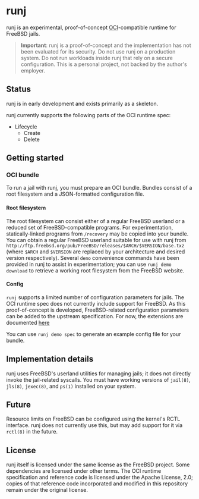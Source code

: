 # runj

runj is an experimental, proof-of-concept
[OCI](https://opencontainers.org)-compatible runtime for FreeBSD jails.

> **Important**: runj is a proof-of-concept and the implementation has not been
> evaluated for its security.  Do not use runj on a production system.  Do not
> run workloads inside runj that rely on a secure configuration.  This is a
> personal project, not backed by the author's employer.

## Status

runj is in early development and exists primarily as a skeleton.

runj currently supports the following parts of the OCI runtime spec:

* Lifecycle
  - Create
  - Delete

## Getting started

### OCI bundle

To run a jail with runj, you must prepare an OCI bundle.  Bundles consist of a
root filesystem and a JSON-formatted configuration file.

#### Root filesystem

The root filesystem can consist either of a regular FreeBSD userland or a
reduced set of FreeBSD-compatible programs.  For experimentation, 
statically-linked programs from `/recovery` may be copied into your bundle.  You
can obtain a regular FreeBSD userland suitable for use with runj from
`http://ftp.freebsd.org/pub/FreeBSD/releases/$ARCH/$VERSION/base.txz` (where
`$ARCH` and `$VERSION` are replaced by your architecture and desired version
respectively).  Several `demo` convenience commands have been provided in runj
to assist in experimentation; you can use `runj demo download` to retrieve a
working root filesystem from the FreeBSD website.

#### Config

`runj` supports a limited number of configuration parameters for jails.
The OCI runtime spec does not currently include support for FreeBSD.  As this
proof-of-concept is developed, FreeBSD-related configuration parameters can be
added to the upstream specification.  For now, the extensions are documented
[here](docs/oci.md)

You can use `runj demo spec` to generate an example config file for your bundle.

## Implementation details

runj uses FreeBSD's userland utilities for managing jails; it does not directly
invoke the jail-related syscalls.  You must have working versions of `jail(8)`,
`jls(8)`, `jexec(8)`, and `ps(1)` installed on your system.

## Future

Resource limits on FreeBSD can be configured using the kernel's RCTL interface.
runj does not currently use this, but may add support for it via `rctl(8)` in
the future.

## License

runj itself is licensed under the same license as the FreeBSD project.  Some
dependencies are licensed under other terms.  The OCI runtime specification and
reference code is licensed under the Apache License, 2.0; copies of that
reference code incorporated and modified in this repository remain under the
original license.
